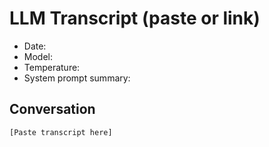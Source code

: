 # LLM Transcript (paste or link)

- Date:
- Model:
- Temperature:
- System prompt summary:

## Conversation

```text
[Paste transcript here]
```
